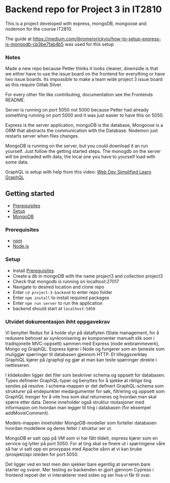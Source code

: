 # Backend repo for Project 3 in IT2810

This is a project developed with express, mongoDB, mongoose and nodemon for the course IT2810.

The guide at https://medium.com/@romerorickyio/how-to-setup-express-js-mongodb-cb3be7fab4b5 was used for this setup

### Notes
Made a new repo because Petter thinks it looks cleaner, downside is that we either have to use the issue board on the frontend for everything or have two issue boards. Its impossible to make a team wide project 3 issue board as this require Gitlab Silver.

For every other file like contributing, documentation see the Frontends README.

Server is running on port 5050 not 5000 because Petter had already something running on port 5000 and it was just easier to have this on 5050.

Express is the server application, mongoDB is the database, Mongoose is a ORM that abstracts the communication with the Database. Nodemon just restarts server when files changes.

MongoDB is running on the server, but you could download it an run yourself. Just follow the getting started steps. The monogdb on the server will be preloaded with data, the local one you have to yourself load with some data.

GraphQL is setup with help from this video: [Web Dev Simplified Learn GraphQL](https://www.youtube.com/watch?v=ZQL7tL2S0oQ)
## Getting started
- [Prerequisites](#prerequisites)
- [Setup](#setup)
- [MongoDB](https://docs.mongodb.com/)

### Prerequisites
- [npm](https://www.npmjs.com/)
- [Node.js](https://nodejs.org/)

### Setup
- Install [Prerequisites](#prerequisites)
- Create a db in mongoDB with the name project3 and collection project3
- Check that mongodb is running on localhost:27017
- Navigate to desired location and clone repo
- Enter `cd project-3-backend` to enter repo folder
- Enter `npm install` to install required packages
- Enter `npm run server` to run the application
- backend should start at `localhost:5050`


### Utvidet dokumentasjon ihht oppgavekrav

Vi benytter Redux for å holde styr på dataflyten (State management, for å redusere behovet av synkronisering av komponenter manuelt slik som i tradisjonelle MVC-oppsett) sammen med Express (node webrammeverk), Mongo og GraphQL. Express kjører i Node og fungerer som en tjeneste som muliggjør spørringer til databasen gjennom HTTP. Et tilleggsverktøy GraphiQL kjører på /graphql og gjør at man kan teste spørringer direkte i nettleseren. 

I kildekoden ligger det filer som beskriver schema og oppsett for databasen. Types definerer GraphQL-typer og benyttes for å sjekke at riktige ting sendes på resolve. I schema-mappen er det definert GraphQL-schema som strukturer på endepunkter medargumenter for søk, filtrering og oppsett som GraphQL trenger for å vite hva som skal returneres og hvordan man skal spørre etter data. Denne inneholder også struktur mutasjoner med informasjon om hvordan man legger til ting i databasen (for eksempel addMovieComment). 

 Models-mappen inneholder MongoDB-modeller som forteller databasen hvordan modellene og deres felter / struktur ser ut.

 MongoDB er satt opp på VM som vi har fått tildelt, express kjører som en service og lytter på port 5050. For at ting skal se finere ut i spørringene våre så har vi satt opp en proxypass med Apache sånn at vi kan bruke /prosjekt/api isteden for port 5050.

 Det ligger ved en test men den sjekker bare egentlig at serveren bare starter og svarer. Mer testing av backenden er gjort gjennom Cypress i frontend repoet der vi interakterer med siden og ser hva vi får til svar.

